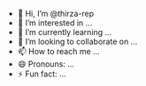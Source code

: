 - 👋 Hi, I’m @thirza-rep
- 👀 I’m interested in ...
- 🌱 I’m currently learning ...
- 💞️ I’m looking to collaborate on ...
- 📫 How to reach me ...
- 😄 Pronouns: ...
- ⚡ Fun fact: ...

<!---
thirza-rep/thirza-rep is a ✨ special ✨ repository because its `README.md` (this file) appears on your GitHub profile.
You can click the Preview link to take a look at your changes.
--->
